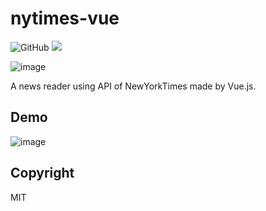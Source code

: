 # nytimes-vue
![GitHub](https://img.shields.io/github/license/mashape/apistatus.svg)
![](https://img.shields.io/badge/release-v0.5.0-blue.svg)

![image](https://i.imgur.com/y137Ipm.png)

A news reader using API of NewYorkTimes made by Vue.js.

## Demo

![image](https://i.imgur.com/bjCA0hF.gif)

## Copyright
MIT
